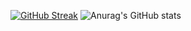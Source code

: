 [![GitHub Streak](http://github-readme-streak-stats.herokuapp.com?user=realrajaryan&theme=tokyonight_duo&border=6418DD)](https://git.io/streak-stats)
![Anurag's GitHub stats](https://github-readme-stats.vercel.app/api?username=realrajaryan&show_icons=true&theme=buefy)

